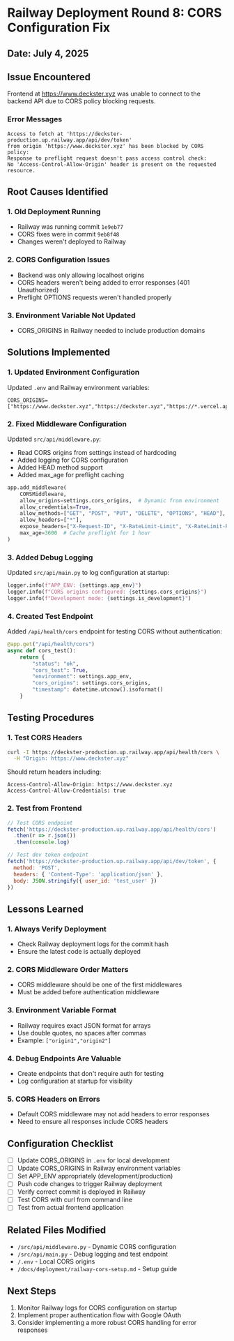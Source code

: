 # Railway Deployment Round 8: CORS Configuration Fix

## Date: July 4, 2025

## Issue Encountered
Frontend at https://www.deckster.xyz was unable to connect to the backend API due to CORS policy blocking requests.

### Error Messages
```
Access to fetch at 'https://deckster-production.up.railway.app/api/dev/token' 
from origin 'https://www.deckster.xyz' has been blocked by CORS policy: 
Response to preflight request doesn't pass access control check: 
No 'Access-Control-Allow-Origin' header is present on the requested resource.
```

## Root Causes Identified

### 1. Old Deployment Running
- Railway was running commit `1e9eb77` 
- CORS fixes were in commit `9eb8f48`
- Changes weren't deployed to Railway

### 2. CORS Configuration Issues
- Backend was only allowing localhost origins
- CORS headers weren't being added to error responses (401 Unauthorized)
- Preflight OPTIONS requests weren't handled properly

### 3. Environment Variable Not Updated
- CORS_ORIGINS in Railway needed to include production domains

## Solutions Implemented

### 1. Updated Environment Configuration
Updated `.env` and Railway environment variables:
```
CORS_ORIGINS=["https://www.deckster.xyz","https://deckster.xyz","https://*.vercel.app","http://localhost:3000","http://localhost:5173"]
```

### 2. Fixed Middleware Configuration
Updated `src/api/middleware.py`:
- Read CORS origins from settings instead of hardcoding
- Added logging for CORS configuration
- Added HEAD method support
- Added max_age for preflight caching

```python
app.add_middleware(
    CORSMiddleware,
    allow_origins=settings.cors_origins,  # Dynamic from environment
    allow_credentials=True,
    allow_methods=["GET", "POST", "PUT", "DELETE", "OPTIONS", "HEAD"],
    allow_headers=["*"],
    expose_headers=["X-Request-ID", "X-RateLimit-Limit", "X-RateLimit-Remaining"],
    max_age=3600  # Cache preflight for 1 hour
)
```

### 3. Added Debug Logging
Updated `src/api/main.py` to log configuration at startup:
```python
logger.info(f"APP_ENV: {settings.app_env}")
logger.info(f"CORS origins configured: {settings.cors_origins}")
logger.info(f"Development mode: {settings.is_development}")
```

### 4. Created Test Endpoint
Added `/api/health/cors` endpoint for testing CORS without authentication:
```python
@app.get("/api/health/cors")
async def cors_test():
    return {
        "status": "ok",
        "cors_test": True,
        "environment": settings.app_env,
        "cors_origins": settings.cors_origins,
        "timestamp": datetime.utcnow().isoformat()
    }
```

## Testing Procedures

### 1. Test CORS Headers
```bash
curl -I https://deckster-production.up.railway.app/api/health/cors \
  -H "Origin: https://www.deckster.xyz"
```

Should return headers including:
```
Access-Control-Allow-Origin: https://www.deckster.xyz
Access-Control-Allow-Credentials: true
```

### 2. Test from Frontend
```javascript
// Test CORS endpoint
fetch('https://deckster-production.up.railway.app/api/health/cors')
  .then(r => r.json())
  .then(console.log)

// Test dev token endpoint
fetch('https://deckster-production.up.railway.app/api/dev/token', {
  method: 'POST',
  headers: { 'Content-Type': 'application/json' },
  body: JSON.stringify({ user_id: 'test_user' })
})
```

## Lessons Learned

### 1. Always Verify Deployment
- Check Railway deployment logs for the commit hash
- Ensure the latest code is actually deployed

### 2. CORS Middleware Order Matters
- CORS middleware should be one of the first middlewares
- Must be added before authentication middleware

### 3. Environment Variable Format
- Railway requires exact JSON format for arrays
- Use double quotes, no spaces after commas
- Example: `["origin1","origin2"]`

### 4. Debug Endpoints Are Valuable
- Create endpoints that don't require auth for testing
- Log configuration at startup for visibility

### 5. CORS Headers on Errors
- Default CORS middleware may not add headers to error responses
- Need to ensure all responses include CORS headers

## Configuration Checklist

- [ ] Update CORS_ORIGINS in `.env` for local development
- [ ] Update CORS_ORIGINS in Railway environment variables
- [ ] Set APP_ENV appropriately (development/production)
- [ ] Push code changes to trigger Railway deployment
- [ ] Verify correct commit is deployed in Railway
- [ ] Test CORS with curl from command line
- [ ] Test from actual frontend application

## Related Files Modified
- `/src/api/middleware.py` - Dynamic CORS configuration
- `/src/api/main.py` - Debug logging and test endpoint
- `/.env` - Local CORS origins
- `/docs/deployment/railway-cors-setup.md` - Setup guide

## Next Steps
1. Monitor Railway logs for CORS configuration on startup
2. Implement proper authentication flow with Google OAuth
3. Consider implementing a more robust CORS handling for error responses